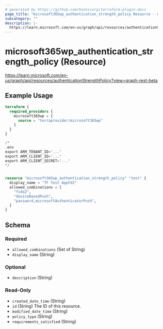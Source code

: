 ```yaml
---
# generated by https://github.com/hashicorp/terraform-plugin-docs
page_title: "microsoft365wp_authentication_strength_policy Resource - microsoft365wp"
subcategory: ""
description: |-
  https://learn.microsoft.com/en-us/graph/api/resources/authenticationStrengthPolicy?view=graph-rest-beta
---
```


# microsoft365wp_authentication_strength_policy (Resource)

https://learn.microsoft.com/en-us/graph/api/resources/authenticationStrengthPolicy?view=graph-rest-beta

## Example Usage

```terraform
terraform {
  required_providers {
    microsoft365wp = {
      source = "terraprovider/microsoft365wp"
    }
  }
}

/*
.env
export ARM_TENANT_ID='...'
export ARM_CLIENT_ID='...'
export ARM_CLIENT_SECRET='...'
*/


resource "microsoft365wp_authentication_strength_policy" "test" {
  display_name = "TF Test AppFd2"
  allowed_combinations = [
    "fido2",
    "deviceBasedPush",
    "password,microsoftAuthenticatorPush",
  ]
}
```

<!-- schema generated by tfplugindocs -->
## Schema

### Required

- `allowed_combinations` (Set of String)
- `display_name` (String)

### Optional

- `description` (String)

### Read-Only

- `created_date_time` (String)
- `id` (String) The ID of this resource.
- `modified_date_time` (String)
- `policy_type` (String)
- `requirements_satisfied` (String)


